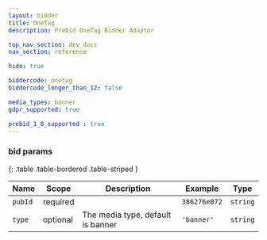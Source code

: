 ```yaml
---
layout: bidder
title: OneTag
description: Prebid OneTag Bidder Adaptor

top_nav_section: dev_docs
nav_section: reference

hide: true

biddercode: onetag
biddercode_longer_than_12: false

media_types: banner
gdpr_supported: true

prebid_1_0_supported : true
---
```



### bid params

{: .table .table-bordered .table-striped }

| Name    | Scope    | Description                       | Example      | Type     |
|---------|----------|-----------------------------------|--------------|----------|
| `pubId` | required |                                   | `386276e072` | `string` |
| `type`  | optional | The media type, default is banner | `'banner'`   | `string` |
